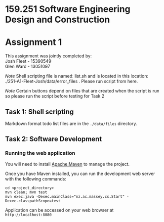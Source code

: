 # 159.251 Software Engineering Design and Construction
# Assignment 1

This assignment was jointly completed by: <br/>
Josh Fleet - 15390549 <br/>
Glen Ward - 13051097


*Note* Shell scripting file is named: list.sh and is located in this location: ./251-A1-Fleet-Josh/data/error_files . Please run script from here.

*Note* Certain buttons depend on files that are created when the script is run so please run the script before testing for Task 2

## Task 1: Shell scripting
Markdown format todo list files are in the `./data/files` directory.

## Task 2: Software Development
### Running the web application
You will need to install [Apache Maven](https://maven.apache.org/) to manage the project.

Once you have Maven installed, you can run the development web server with the following commands:

```
cd <project_directory>
mvn clean; mvn test
mvn exec:java -Dexec.mainClass="nz.ac.massey.cs.Start" -Dexec.classpathScope=test
```

Application can be accessed on your web browser at `http://localhost:8080`
